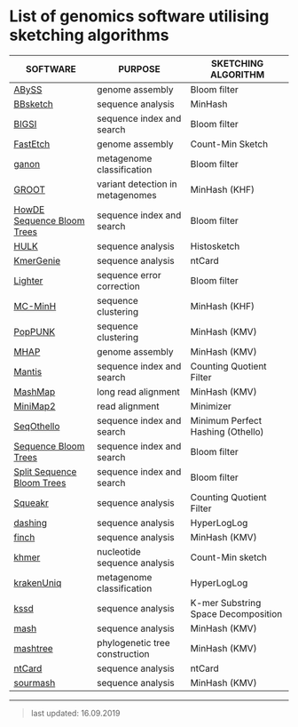 # List of genomics software utilising sketching algorithms


| SOFTWARE                                                                  | PURPOSE                          | SKETCHING ALGORITHM                 |
| --------------------------------------------------------                  | -------------------------------- | ----------------------------------- |
| [ABySS](https://github.com/bcgsc/abyss)                                   | genome assembly                  | Bloom filter                        |
| [BBsketch](https://github.com/BioInfoTools/BBMap)                         | sequence analysis                | MinHash                             |
| [BIGSI](https://github.com/phelimb/bigsi)                                 | sequence index and search        | Bloom filter                        |
| [FastEtch](https://github.com/pghosh2/FastEtch)                           | genome assembly                  | Count-Min Sketch                    |
| [ganon](https://github.com/pirovc/ganon/)                               | metagenome classification | Bloom filter |
| [GROOT](https://github.com/will-rowe/groot)                               | variant detection in metagenomes | MinHash (KHF) |
| [HowDE Sequence Bloom Trees](https://github.com/medvedevgroup/HowDeSBT/)  | sequence index and search        | Bloom filter |
| [HULK](https://github.com/will-rowe/hulk)                | sequence analysis                | Histosketch                         |
| [KmerGenie](http://kmergenie.bx.psu.edu/)                | sequence analysis                | ntCard                              |
| [Lighter](https://github.com/mourisl/Lighter/)           | sequence error correction        | Bloom filter                        |
| [MC-MinH](https://cs.gmu.edu/~mlbio/MC-MinH/)            | sequence clustering              | MinHash (KHF)                       |
| [PopPUNK](https://www.poppunk.net)                       | sequence clustering              | MinHash (KMV)                       |
| [MHAP](https://github.com/marbl/MHAP)                    | genome assembly                  | MinHash (KMV)                       |
| [Mantis](https://github.com/splatlab/mantis)             | sequence index and search        | Counting Quotient Filter            |
| [MashMap](https://github.com/marbl/mashmap)              | long read alignment              | MinHash (KMV)                       |
| [MiniMap2](https://github.com/lh3/minimap2)              | read alignment                   | Minimizer                    | 
| [SeqOthello](https://github.com/LiuBioinfo/SeqOthello)   | sequence index and search | Minimum Perfect Hashing (Othello)    |
| [Sequence Bloom Trees](https://github.com/Kingsford-Group/bloomtree) | sequence index and search | Bloom filter              |
| [Split Sequence Bloom Trees](https://github.com/Kingsford-Group/splitsbt) | sequence index and search | Bloom filter        |
| [Squeakr](https://github.com/splatlab/squeakr)           | sequence analysis                | Counting Quotient Filter            |
| [dashing](https://github.com/dnbaker/dashing)            | sequence analysis                | HyperLogLog                         |
| [finch](https://github.com/onecodex/finch-rs)            | sequence analysis                | MinHash (KMV)                       |
| [khmer](https://github.com/dib-lab/khmer)                | nucleotide sequence analysis     | Count-Min sketch                    |
| [krakenUniq](https://github.com/fbreitwieser/krakenuniq) | metagenome classification        | HyperLogLog                         |
| [kssd](https://github.com/yhg926/public_kssd)            | sequence analysis                | K-mer Substring Space Decomposition |
| [mash](https://github.com/marbl/Mash)                    | sequence analysis                | MinHash (KMV)                       |
| [mashtree](https://github.com/lskatz/mashtree)           | phylogenetic tree construction   | MinHash (KMV)                       |
| [ntCard](https://github.com/bcgsc/ntCard)                | sequence analysis                | ntCard                              |
| [sourmash](https://github.com/dib-lab/sourmash)          | sequence analysis                | MinHash (KMV)                       |

***

>last updated: 16.09.2019
